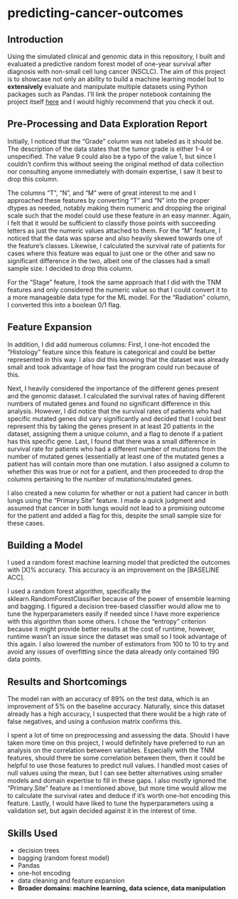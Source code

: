 # predicting-cancer-outcomes
## Introduction
Using the simulated clinical and genomic data in this repository, I built and evaluated a predictive random forest model of one-year survival after diagnosis with non-small cell lung cancer (NSCLC). The aim of this project is to showcase not only an ability to build a machine learning model but to **extensively** evaluate and manipulate multiple datasets using Python packages such as Pandas. I'll link the proper notebook containing the project itself [here](https://github.com/jat2211/predicting-cancer-outcomes/blob/main/Predicting%20Survival%20Outcome%20of%20Lung%20Cancer.ipynb) and I would highly recommend that you check it out.

## Pre-Processing and Data Exploration Report
Initially, I noticed that the “Grade” column was not labeled as it should be. The description of the data states that the tumor grade is either 1-4 or unspecified. The value 9 could also be a typo of the value 1, but since I couldn’t confirm this without seeing the original method of data collection nor consulting anyone immediately with domain expertise, I saw it best to drop this column.

The columns “T”, “N”, and “M” were of great interest to me and I approached these features by converting “T” and “N” into the proper dtypes as needed, notably making them numeric and dropping the original scale such that the model could use these feature in an easy manner. Again, I felt that it would be sufficient to classify those points with succeeding letters as just the numeric values attached to them. For the “M” feature, I noticed that the data was sparse and also heavily skewed towards one of the feature’s classes. Likewise, I calculated the survival rate of patients for cases where this feature was equal to just one or the other and saw no significant difference in the two, albeit one of the classes had a small sample size. I decided to drop this column.

For the “Stage” feature, I took the same approach that I did with the TNM features and only considered the numeric value so that I could convert it to a more manageable data type for the ML model. For the “Radiation” column, I converted this into a boolean 0/1 flag.

## Feature Expansion
In addition, I did add numerous columns:
First, I one-hot encoded the “Histology” feature since this feature is categorical and could be better represented in this way. I also did this knowing that the dataset was already small and took advantage of how fast the program could run because of this.

Next, I heavily considered the importance of the different genes present and the genomic dataset. I calculated the survival rates of having different numbers of mutated genes and found no significant difference in this analysis. However, I did notice that the survival rates of patients who had specific mutated genes did vary significantly and decided that I could best represent this by taking the genes present in at least 20 patients in the dataset, assigning them a unique column, and a flag to denote if a patient has this specific gene. Last, I found that there was a small difference in survival rate for patients who had a different number of mutations from the number of mutated genes (essentially at least one of the mutated genes a patient has will contain more than one mutation. I also assigned a column to whether this was true or not for a patient, and then proceeded to drop the columns pertaining to the number of mutations/mutated genes.

I also created a new column for whether or not a patient had cancer in both lungs using the “Primary.Site” feature. I made a quick judgment and assumed that cancer in both lungs would not lead to a promising outcome for the patient and added a flag for this, despite the small sample size for these cases.

## Building a Model
I used a random forest machine learning model that predicted the outcomes with [X]% accuracy. This accuracy is an improvement on the [BASELINE ACC].

I used a random forest algorithm, specifically the sklearn.RandomForestClassifier because of the power of ensemble learning and bagging. I figured a decision tree-based classifier would allow me to tune the hyperparameters easily if needed since I have more experience with this algorithm than some others. I chose the “entropy” criterion because it might provide better results at the cost of runtime, however, runtime wasn’t an issue since the dataset was small so I took advantage of this again. I also lowered the number of estimators from 100 to 10 to try and avoid any issues of overfitting since the data already only contained 190 data points.

## Results and Shortcomings
The model ran with an accuracy of 89% on the test data, which is an improvement of 5% on the baseline accuracy. Naturally, since this dataset already has a high accuracy, I suspected that there would be a high rate of false negatives, and using a confusion matrix confirms this.

I spent a lot of time on preprocessing and assessing the data. Should I have taken more time on this project, I would definitely have preferred to run an analysis on the correlation between variables. Especially with the TNM features, should there be some correlation between them, then it could be helpful to use those features to predict null values. I handled most cases of null values using the mean, but I can see better alternatives using smaller models and domain expertise to fill in these gaps. I also mostly ignored the “Primary.Site” feature as I mentioned above, but more time would allow me to calculate the survival rates and deduce if it’s worth one-hot encoding this feature. Lastly, I would have liked to tune the hyperparameters using a validation set, but again decided against it in the interest of time.

## Skills Used
- decision trees
- bagging (random forest model)
- Pandas
- one-hot encoding
- data cleaning and feature expansion
- **Broader domains: machine learning, data science, data manipulation**
